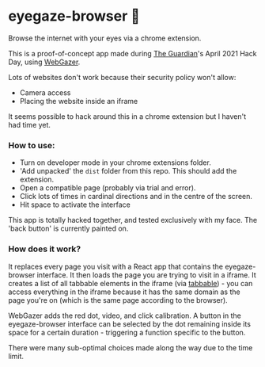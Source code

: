 # eyegaze-browser :eyes:
Browse the internet with your eyes via a chrome extension.

This is a proof-of-concept app made during [The Guardian](https://github.com/guardian)'s April 2021 Hack Day, using [WebGazer](https://webgazer.cs.brown.edu/).

Lots of websites don't work because their security policy won't allow:
- Camera access
- Placing the website inside an iframe

It seems possible to hack around this in a chrome extension but I haven't had time yet.

### How to use:
- Turn on developer mode in your chrome extensions folder.
- 'Add unpacked' the `dist` folder from this repo. This should add the extension.
- Open a compatible page (probably via trial and error).
- Click lots of times in cardinal directions and in the centre of the screen.
- Hit space to activate the interface

This app is totally hacked together, and tested exclusively with my face. The 'back button' is currently painted on.

### How does it work?
It replaces every page you visit with a React app that contains the eyegaze-browser interface. It then loads the page you are trying to visit in a iframe. It creates a list of all tabbable elements in the iframe (via [tabbable](https://github.com/focus-trap/tabbable)) - you can access everything in the iframe because it has the same domain as the page you're on (which is the same page according to the browser).

WebGazer adds the red dot, video, and click calibration. A button in the eyegaze-browser interface can be selected by the dot remaining inside its space for a certain duration - triggering a function specific to the button.

There were many sub-optimal choices made along the way due to the time limit.
